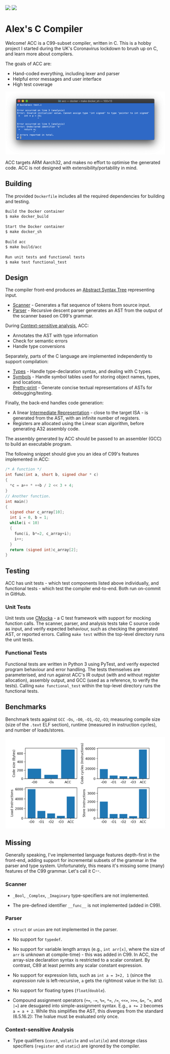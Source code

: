 [![](https://github.com/alexking35h/acc/workflows/Build%20and%20Test/badge.svg)](https://github.com/alexking35h/acc/actions?query=workflow%3A%22Build+and+Test%22) [![](https://github.com/alexking35h/acc/workflows/Regression%20Test/badge.svg)](https://github.com/alexking35h/acc/actions?query=workflow%3A%22Regression+Test%22)

# Alex's C Compiler

Welcome! ACC is a C99-subset compiler, written in C. This is a hobby project I started
during the UK's Coronavirus lockdown to brush up on C, and learn more about compilers.

The goals of ACC are:
* Hand-coded everything, including lexer and parser
* Helpful error messages and user interface
* High test coverage

![ACC User Interface](screenshot.png)

ACC targets ARM Aarch32, and makes no effort to optimise the generated code. ACC is not
designed with extensibility/portability in mind.

## Building

The provided `Dockerfile` includes all the required dependencies for building and testing.

```
Build the Docker container
$ make docker_build

Start the Docker container
$ make docker_sh

Build acc
$ make build/acc

Run unit tests and functional tests
$ make test functional_test
```

## Design

The compiler front-end produces an [Abstract Syntax Tree](include/ast.h) representing input. 

 * [Scanner](include/scanner.h) - Generates a flat sequence of tokens from source input.
 * [Parser](include/parser.h) - Recursive descent parser generates an AST from the output of the scanner based on C99's grammar.

During [Context-sensitive analysis](include/analysis.h), ACC:
 * Annotates the AST with type information
 * Check for semantic errors
 * Handle type conversions

Separately, parts of the C language are implemented independently to support compilation:
 * [Types](include/ctype.h) - Handle type-declaration syntax, and dealing with C types.
 * [Symbols](include/symbol.h) - Handle symbol tables used for storing object names, types, and locations.
 * [Pretty-print](include/pretty_print.h) - Generate concise textual representations of ASTs for debugging/testing.

Finally, the back-end handles code generation:
 * A linear [Intermediate Representation](include/ir.h) - close to the target ISA - is generated from the AST,
   with an infinite number of registers.
 * Registers are allocated using the Linear scan algorithm, before generating A32 assembly code.

The assembly generated by ACC should be passed to an assembler (GCC) to build an executable program.

The following snippet should give you an idea of C99's features implemented in ACC:

```c
/* A function */
int func(int a, short b, signed char * c)
{
  *c = a++ * ++b / 2 << 3 + 4;
}
// Another function.
int main()
{
  signed char c_array[10];
  int i = 0, b = 1;
  while(i < 10)
  {
    func(i, b*=2, c_array+i);
    i++;
  }
  return (signed int)c_array[2];
}
```

## Testing

ACC has unit tests - which test components listed above individually, and functional tests - 
which test the compiler end-to-end. Both run on-commit in GitHub.

### Unit Tests

Unit tests use [CMocka](http://https://cmocka.org/) - a C test framework with support for mocking function calls.
The scanner, parser, and analysis tests take C source code as input, and verify expected behaviour, such as 
checking the generated AST, or reported errors. Calling `make test` within the top-level directory runs the unit
tests.

### Functional Tests

Functional tests are written in Python 3 using PyTest, and verify expected program behaviour and
error handling. The tests themselves are parameterised, and run against ACC's IR output (with and without
register allocation), assembly output, and GCC (used as a reference, to verify the tests). Calling 
`make functional_test` within the top-level directory runs the functional tests.

## Benchmarks

Benchmark tests against `GCC` `-Os`, `-O0`, `-O1`,`-O2`,`-O3`; measuring compile size (size of the `.text` ELF section),
runtime (measured in instruction cycles), and number of loads/stores.

![Benchmarks](benchmark/benchmarks.png "ACC and GCC benchmark test results")

## Missing

Generally speaking, I've implemented language features depth-first in the front-end, 
adding support for incremental subsets of the grammar in the parser and type system. Unfortunately,
this means it's missing some (many) features of the C99 grammar. Let's call it C--.

### Scanner

 * `_Bool`, `_Complex`, `_Imaginary` type-specifiers are not implemented.

 * The pre-defined identifier `__func__` is not implemented (added in C99).

### Parser

 * `struct` or `union` are not implemented in the parser.
 
 * No support for `typedef`. 

 * No support for variable length arrays (e.g., `int arr[x]`, where the size of `arr` is unknown at compile-time) 
   \- this was added in C99. In ACC, the array-size declaration syntax is restricted to a scalar constant.
   By contrast, C89 at least permits any scalar constant expression.

 * No support for expression lists, such as `int a = 3+2, 1` (since the _expression_ rule is left-recursive,
   `a` gets the rightmost value in the list: `1`). 

 * No support for floating types (`float`/`double`).

 * Compound assignment operators (`+=`, `-=`, `%=`, `*=`, `/=`, `<<=`, `>>=`, `&=`, `^=`, and `|=`) are desugared
   into simple-assignment syntax. E.g., `a += 2` becomes `a = a + 2`. While this simplifies the AST, this 
   diverges from the standard (6.5.16.2): The lvalue must be evaluated only once.

### Context-sensitive Analysis

  * Type qualifiers (`const`, `volatile` and `volatile`) and storage class specifiers (`register` and
    `static`) are ignored by the compiler.
